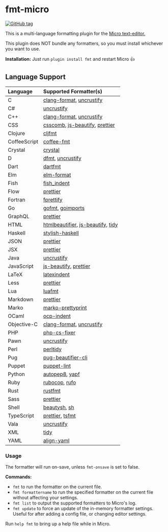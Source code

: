 # fmt-micro

[![GitHub tag](https://img.shields.io/github/tag/sum01/fmt-micro.svg)](https://github.com/sum01/fmt-micro/releases)

This is a multi-language formatting plugin for the [Micro text-editor.](https://github.com/zyedidia/micro)

This plugin does NOT bundle any formatters, so you must install whichever you want to use.

**Installation:** Just run `plugin install fmt` and restart Micro :+1:

## Language Support

| Language     | Supported Formatter(s)                  |
| :----------- | :-------------------------------------- |
| C            | [clang-format], [uncrustify]            |
| C#           | [uncrustify]                            |
| C++          | [clang-format], [uncrustify]            |
| CSS          | [csscomb], [js-beautify], [prettier]    |
| Clojure      | [cljfmt]                                |
| CoffeeScript | [coffee-fmt]                            |
| Crystal      | [crystal]                               |
| D            | [dfmt], [uncrustify]                    |
| Dart         | [dartfmt]                               |
| Elm          | [elm-format]                            |
| Fish         | [fish_indent]                           |
| Flow         | [prettier]                              |
| Fortran      | [fprettify]                             |
| Go           | [gofmt], [goimports]                    |
| GraphQL      | [prettier]                              |
| HTML         | [htmlbeautifier], [js-beautify], [tidy] |
| Haskell      | [stylish-haskell]                       |
| JSON         | [prettier]                              |
| JSX          | [prettier]                              |
| Java         | [uncrustify]                            |
| JavaScript   | [js-beautify], [prettier]               |
| LaTeX        | [latexindent]                           |
| Less         | [prettier]                              |
| Lua          | [luafmt]                                |
| Markdown     | [prettier]                              |
| Marko        | [marko-prettyprint]                     |
| OCaml        | [ocp-indent]                            |
| Objective-C  | [clang-format], [uncrustify]            |
| PHP          | [php-cs-fixer]                          |
| Pawn         | [uncrustify]                            |
| Perl         | [perltidy]                              |
| Pug          | [pug-beautifier-cli]                    |
| Puppet       | [puppet-lint]                           |
| Python       | [autopep8], [yapf]                      |
| Ruby         | [rubocop], [rufo]                       |
| Rust         | [rustfmt]                               |
| Sass         | [prettier]                              |
| Shell        | [beautysh], [sh]                        |
| TypeScript   | [prettier], [tsfmt]                     |
| Vala         | [uncrustify]                            |
| XML          | [tidy]                                  |
| YAML         | [align-yaml]                            |

### Usage

The formatter will run on-save, unless `fmt-onsave` is set to false.

**Commands:**

* `fmt` to run the formatter on the current file.
* `fmt formattername` to run the specified formatter on the current file without affecting your settings.
* `fmt list` to output the supported formatters to Micro's log.
* `fmt update` to force an update of the in-memory formatter settings.  
  Useful for after adding a config file, or changing editor settings.

Run `help fmt` to bring up a help file while in Micro.

<!-- Table links to make the table easier to read in source -->

[align-yaml]: https://github.com/jonschlinkert/align-yaml
[autopep8]: https://github.com/hhatto/autopep8
[beautysh]: https://github.com/bemeurer/beautysh
[clang-format]: https://clang.llvm.org/docs/ClangFormat.html
[cljfmt]: https://github.com/snoe/node-cljfmt
[coffee-fmt]: https://github.com/sterpe/coffee-fmt
[crystal]: https://github.com/crystal-lang/crystal
[csscomb]: https://github.com/csscomb/csscomb.js
[dartfmt]: https://github.com/dart-lang/dart_style
[dfmt]: https://github.com/dlang-community/dfmt
[elm-format]: https://github.com/avh4/elm-format
[fish_indent]: https://fishshell.com/docs/current/commands.html#fish_indent
[gofmt]: https://golang.org/cmd/gofmt/
[goimports]: https://godoc.org/golang.org/x/tools/cmd/goimports
[htmlbeautifier]: https://github.com/threedaymonk/htmlbeautifier
[js-beautify]: https://github.com/beautify-web/js-beautify
[latexindent]: https://github.com/cmhughes/latexindent.pl
[luafmt]: https://github.com/trixnz/lua-fmt
[marko-prettyprint]: https://github.com/marko-js/marko-prettyprint
[ocp-indent]: https://www.typerex.org/ocp-indent.html
[perltidy]: http://perltidy.sourceforge.net/
[pug-beautifier-cli]: https://github.com/lgaticaq/pug-beautifier-cli
[fprettify]: https://github.com/pseewald/fprettify
[rubocop]: https://github.com/bbatsov/rubocop
[rufo]: https://github.com/ruby-formatter/rufo
[rustfmt]: https://github.com/rust-lang-nursery/rustfmt
[sh]: https://github.com/mvdan/sh
[stylish-haskell]: https://github.com/jaspervdj/stylish-haskell
[tidy]: http://www.html-tidy.org/
[tsfmt]: https://github.com/vvakame/typescript-formatter
[php-cs-fixer]: https://github.com/friendsofphp/PHP-CS-Fixer
[prettier]: https://github.com/prettier/prettier
[puppet-lint]: http://puppet-lint.com/
[uncrustify]: https://github.com/uncrustify/uncrustify
[yapf]: https://github.com/google/yapf
